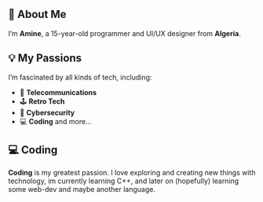 ## 👋 About Me

I’m **Amine**, a 15-year-old programmer and UI/UX designer from **Algeria**.

## 💡 My Passions

I’m fascinated by all kinds of tech, including:
- 📡 **Telecommunications**
- 🕹️ **Retro Tech**
- 🔐 **Cybersecurity**
- 💻 **Coding** and more...

## 💻 Coding

**Coding** is my greatest passion. I love exploring and creating new things with technology, im currently learning C++, and later on (hopefully) learning some web-dev and maybe another language.
